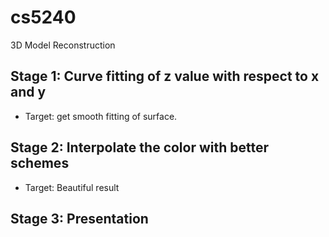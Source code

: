 # cs5240
3D Model Reconstruction

## Stage 1: Curve fitting of z value with respect to x and y
* Target: get smooth fitting of surface. 



## Stage 2: Interpolate the color with better schemes
* Target: Beautiful result



## Stage 3: Presentation 
